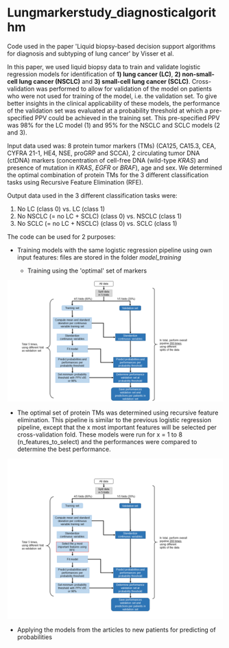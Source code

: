 # Lungmarkerstudy_diagnosticalgorithm

Code used in the paper 'Liquid biopsy-based decision support algorithms for diagnosis and subtyping of lung cancer' by Visser et al. 

In this paper, we used liquid biopsy data to train and validate logistic regression models for identification of **1) lung cancer (LC)**, **2) non-small-cell lung cancer (NSCLC)** and **3) small-cell lung cancer (SCLC)**. Cross-validation was performed to allow for validation of the model on patients who were not used for training of the model, i.e. the validation set. To give better insights in the clinical applicability of these models, the performance of the validation set was evaluated at a probability threshold at which a pre-specified PPV could be achieved in the training set. This pre-specified PPV was 98% for the LC model (1) and 95% for the NSCLC and SCLC models (2 and 3). 

Input data used was: 8 protein tumor markers (TMs) (CA125, CA15.3, CEA, CYFRA 21-1, HE4, NSE, proGRP and SCCA), 2 circulating tumor DNA (ctDNA) markers (concentration of cell-free DNA (wild-type *KRAS*) and presence of mutation in *KRAS*, *EGFR* or *BRAF*), age and sex. We determined the optimal combination of protein TMs for the 3 different classification tasks using Recursive Feature Elimination (RFE).

Output data used in the 3 different classification tasks were:
1) No LC (class 0) vs. LC (class 1)
2) No NSCLC (= no LC + SCLC) (class 0) vs. NSCLC (class 1)
3) No SCLC (= no LC + NSCLC) (class 0) vs. SCLC (class 1)

The code can be used for 2 purposes:
- Training models with the same logistic regression pipeline using own input features: files are stored in the folder *model_training*
 
  - Training using the 'optimal' set of markers

![Pipeline_logreg](Pipeline_logistic_regression.PNG)

  - The optimal set of protein TMs was determined using recursive feature elimination. This pipeline is similar to the previous logistic regression pipeline, except that the x most important features will be selected per cross-validation fold. These models were run for x = 1 to 8 (n_features_to_select) and the performances were compared to determine the best performance. 
  
![Pipeline_logreg_RFE](Pipeline_logistic_regression_RFE.png)  
  
- Applying the models from the articles to new patients for predicting of probabilities

